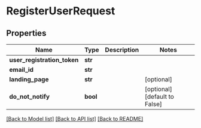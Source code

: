 # RegisterUserRequest

## Properties
Name | Type | Description | Notes
------------ | ------------- | ------------- | -------------
**user_registration_token** | **str** |  | 
**email_id** | **str** |  | 
**landing_page** | **str** |  | [optional] 
**do_not_notify** | **bool** |  | [optional] [default to False]

[[Back to Model list]](../README.md#documentation-for-models) [[Back to API list]](../README.md#documentation-for-api-endpoints) [[Back to README]](../README.md)


